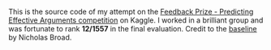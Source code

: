 This is the source code of my attempt on the [Feedback Prize - Predicting Effective Arguments competition](https://www.kaggle.com/competitions/feedback-prize-effectiveness) on Kaggle. I worked in a brilliant group and was fortunate to rank **12/1557** in the final evaluation. Credit to the [baseline](https://www.kaggle.com/code/nbroad/token-classification-approach-fpe) by Nicholas Broad.
